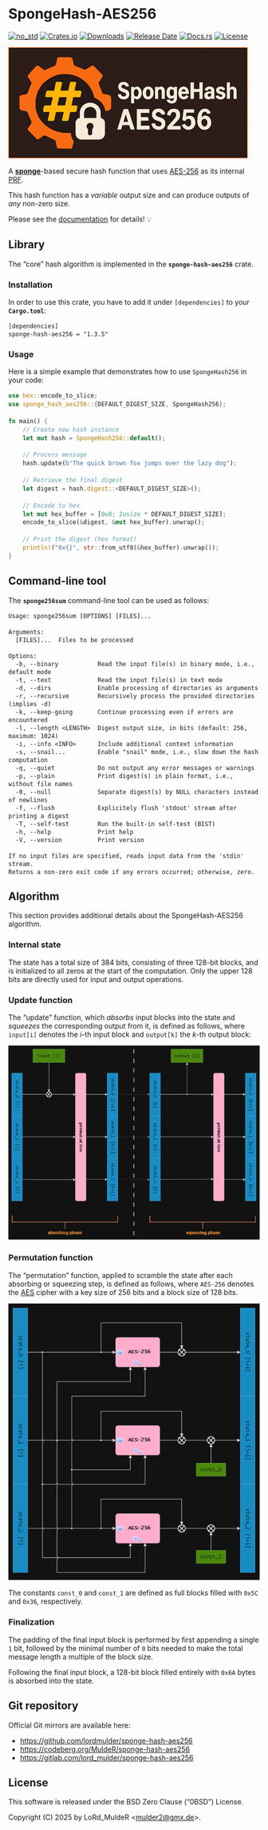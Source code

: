 # SpongeHash-AES256

[![no_std](https://img.shields.io/badge/rust-no__std-orchid?logo=rust)](https://docs.rust-embedded.org/book/intro/no-std.html)
[![Crates.io](https://img.shields.io/crates/v/sponge-hash-aes256)](https://crates.io/crates/sponge-hash-aes256)
[![Downloads](https://img.shields.io/crates/d/sponge-hash-aes256)](https://crates.io/crates/sponge-hash-aes256)
[![Release Date](https://img.shields.io/github/release-date/lordmulder/sponge-hash-aes256)](https://crates.io/crates/sponge-hash-aes256/versions)
[![Docs.rs](https://img.shields.io/docsrs/sponge-hash-aes256)](https://docs.rs/sponge-hash-aes256/latest/)
[![License](https://img.shields.io/crates/l/sponge-hash-aes256)](https://opensource.org/license/0BSD)

![SpongeHash-AES256](.assets/images/sponge-hash-aes256.png)

A [**sponge**](https://en.wikipedia.org/wiki/Sponge_function)-based secure hash function that uses [AES-256](https://docs.rs/aes/latest/aes/index.html) as its internal [PRF](https://en.wikipedia.org/wiki/Pseudorandom_permutation).

This hash function has a *variable* output size and can produce outputs of *any* non-zero size.

Please see the [documentation](https://docs.rs/sponge-hash-aes256/latest/) for details! &#x1F4A1;

## Library

The “core” hash algorithm is implemented in the **`sponge-hash-aes256`** crate.

### Installation

In order to use this crate, you have to add it under `[dependencies]` to your **`Cargo.toml`**:

```
[dependencies]
sponge-hash-aes256 = "1.3.5"
```

### Usage

Here is a simple example that demonstrates how to use `SpongeHash256` in your code:

```rust
use hex::encode_to_slice;
use sponge_hash_aes256::{DEFAULT_DIGEST_SIZE, SpongeHash256};

fn main() {
    // Create new hash instance
    let mut hash = SpongeHash256::default();

    // Process message
    hash.update(b"The quick brown fox jumps over the lazy dog");

    // Retrieve the final digest
    let digest = hash.digest::<DEFAULT_DIGEST_SIZE>();

    // Encode to hex
    let mut hex_buffer = [0u8; 2usize * DEFAULT_DIGEST_SIZE];
    encode_to_slice(&digest, &mut hex_buffer).unwrap();

    // Print the digest (hex format)
    println!("0x{}", str::from_utf8(&hex_buffer).unwrap());
}
```

## Command-line tool

The **`sponge256sum`** command-line tool can be used as follows:

```
Usage: sponge256sum [OPTIONS] [FILES]...

Arguments:
  [FILES]...  Files to be processed

Options:
  -b, --binary           Read the input file(s) in binary mode, i.e., default mode
  -t, --text             Read the input file(s) in text mode
  -d, --dirs             Enable processing of directories as arguments
  -r, --recursive        Recursively process the provided directories (implies -d)
  -k, --keep-going       Continue processing even if errors are encountered
  -l, --length <LENGTH>  Digest output size, in bits (default: 256, maximum: 1024)
  -i, --info <INFO>      Include additional context information
  -s, --snail...         Enable "snail" mode, i.e., slow down the hash computation
  -q, --quiet            Do not output any error messages or warnings
  -p, --plain            Print digest(s) in plain format, i.e., without file names
  -0, --null             Separate digest(s) by NULL characters instead of newlines
  -f, --flush            Explicitely flush 'stdout' stream after printing a digest
  -T, --self-test        Run the built-in self-test (BIST)
  -h, --help             Print help
  -V, --version          Print version

If no input files are specified, reads input data from the 'stdin' stream.
Returns a non-zero exit code if any errors occurred; otherwise, zero.
```

## Algorithm

This section provides additional details about the SpongeHash-AES256 algorithm.

### Internal state

The state has a total size of 384 bits, consisting of three 128-bit blocks, and is initialized to all zeros at the start of the computation. Only the upper 128 bits are directly used for input and output operations.

### Update function

The “update” function, which *absorbs* input blocks into the state and *squeezes* the corresponding output from it, is defined as follows, where `input[i]` denotes the *i*-th input block and `output[k]` the *k*-th output block:

![Update](.assets/images/function-update.png)

### Permutation function

The “permutation” function, applied to scramble the state after each absorbing or squeezing step, is defined as follows, where `AES-256` denotes the [AES](https://en.wikipedia.org/wiki/Advanced_Encryption_Standard) cipher with a key size of 256 bits and a block size of 128 bits.

![Permutation](.assets/images/function-permutation.png)

The constants `const_0` and `const_1` are defined as full blocks filled with `0x5C` and `0x36`, respectively.

### Finalization

The padding of the final input block is performed by first appending a single `1` bit, followed by the minimal number of `0` bits needed to make the total message length a multiple of the block size.

Following the final input block, a 128-bit block filled entirely with `0x6A` bytes is absorbed into the state.

## Git repository

Official Git mirrors are available here:

- <https://github.com/lordmulder/sponge-hash-aes256>
- <https://codeberg.org/MuldeR/sponge-hash-aes256>
- <https://gitlab.com/lord_mulder/sponge-hash-aes256>

## License

This software is released under the BSD Zero Clause (“0BSD”) License.

Copyright (C) 2025 by LoRd_MuldeR &lt;mulder2@gmx.de&gt;.
